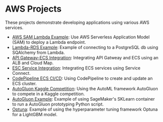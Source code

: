 # AWS Projects

These projects demonstrate developing applications using various AWS services. 

- [AWS SAM Lambda Example](https://github.com/efarish/portfolio/tree/main/aws/sam_lambda_s3): Use AWS Serverless Application Model (SAM) to deploy a Lambda endpoint.
- [Lambda-RDS Example](https://github.com/efarish/portfolio/tree/main/aws/lambda_rds): Example of connecting to a PostgreSQL db using SQAlchemy from Lambda.
- [API Gateway-ECS Integration](https://github.com/efarish/portfolio/tree/main/aws/ecs_docker): Integrating API Gatweay and ECS using an ALB and Cloud Map.
- [ESC Service Integration](https://github.com/efarish/portfolio/tree/main/aws/ecs_service_connect): Integrating ECS services using Service Connect.
- [CodePipeline ECS CI/CD](https://github.com/efarish/portfolio/tree/main/aws/codepipeline_docker_ecs): Using CodePipeline to create and update an ECS cluster.
- [AutoGluon Kaggle Competition](https://github.com/efarish/portfolio/tree/main/aws/flood): Using the AutoML framework AutoGluon to compete in a Kaggle competition.
- [AutoGluon Example](https://github.com/efarish/portfolio/tree/main/aws/AutoGluon): Example of using SageMaker's SKLearn container to run a AutoGluon prototyping Python script.
- [Optuna](https://github.com/efarish/portfolio/tree/main/aws/Optuna): Example of using the hyperparameter tuning framework Optuna for a LightGBM model.
